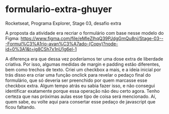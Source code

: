# formulario-extra-ghuyer
Rocketseat, Programa Explorer, Stage 03, desafio extra

A proposta da atividade era recriar o formulário com base nesse modelo do Figma: https://www.figma.com/file/eMIeZlhqQ39PJdgGmQu8nj/Stage-03---Formul%C3%A1rio-avan%C3%A7ado-(Copy)?node-id=0%3A1&t=ig8CSh7x1nU1g6el-1

A diferença era que dessa vez poderíamos ter uma dose extra de liberdade criativa. Por isso, algumas medidas de margin e padding estão diferentes, bem como trechos de texto. Criei um checkbox a mais, e a ideia inicial por trás disso era criar uma função onclick para revelar o pedaço final do formulário, que só deveria ser preenchido por quem marcasse esse checkbox extra. Algum tempo atrás eu sabia fazer isso, e não consegui identificar exatamente porque essa operação não deu certo agora. Tenho certeza que nas próximas aulas esse tipo de coisa será mencionado. Aí, quem sabe, eu volte aqui para consertar esse pedaço de javascript que ficou faltando.
